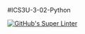 #ICS3U-3-02-Python

[![GitHub's Super Linter](https://github.com/Huzaifa-Khalid-2/ICS3U-3-02-Python/workflows/GitHub's%20Super%20Linter/badge.svg)](https://github.com/Huzaifa-Khalid-2/ICS3U-3-02-Python/actions)
